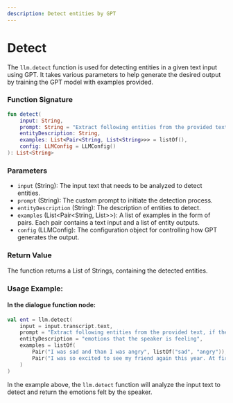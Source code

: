 ```yaml
---
description: Detect entities by GPT
---
```


# Detect

The `llm.detect` function is used for detecting entities in a given text input using GPT. It takes various parameters to help generate the desired output by training the GPT model with examples provided.

### Function Signature

```kotlin
fun detect(
    input: String,
    prompt: String = "Extract following entities from the provided text, if the text contains them.",
    entityDescription: String,
    examples: List<Pair<String, List<String>>> = listOf(),
    config: LLMConfig = LLMConfig()
): List<String>
```

### Parameters

* `input` (String): The input text that needs to be analyzed to detect entities.
* `prompt` (String): The custom prompt to initiate the detection process.
* `entityDescription` (String): The description of entities to detect.
* `examples` (List\<Pair\<String, List>>): A list of examples in the form of pairs. Each pair contains a text input and a list of entity outputs.
* `config` (LLMConfig): The configuration object for controlling how GPT generates the output.

### Return Value

The function returns a List of Strings, containing the detected entities.

### Usage Example:

#### In the dialogue function node:

```kotlin
val ent = llm.detect(
    input = input.transcript.text,
    prompt = "Extract following entities from the provided text, if the text contains them."
    entityDescription = "emotions that the speaker is feeling",
    examples = listOf(
        Pair("I was sad and than I was angry", listOf("sad", "angry")),
        Pair("I was so excited to see my friend again this year. At first I was really nervous because I changed a lot and I was unsure of how he would react, but then when I saw him, I actually just felt so relieved when he smiled at me and we hugged.", listOf("excited", "nervous", "unsure", "relieved"))
    )
)
```

In the example above, the `llm.detect` function will analyze the input text to detect and return the emotions felt by the speaker.
